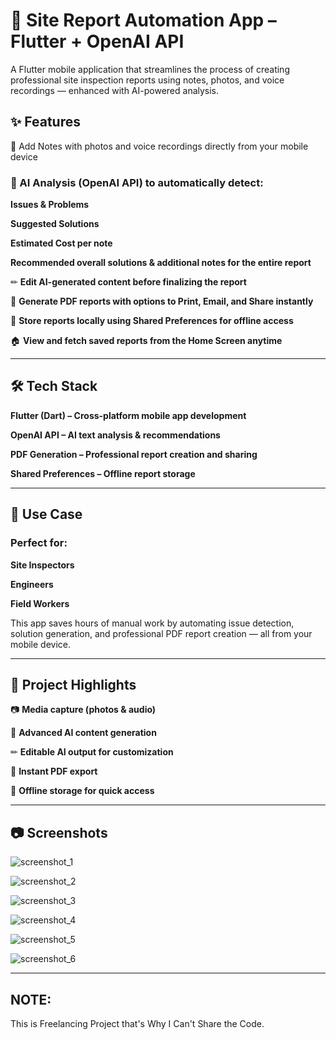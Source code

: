 # 📱 Site Report Automation App – Flutter + OpenAI API
A Flutter mobile application that streamlines the process of creating professional site inspection reports using notes, photos, and voice recordings — enhanced with AI-powered analysis.

## ✨ Features
📝 Add Notes with photos and voice recordings directly from your mobile device


### 🤖 AI Analysis (OpenAI API) to automatically detect:
**Issues & Problems**

**Suggested Solutions**

**Estimated Cost per note**

**Recommended overall solutions & additional notes for the entire report**

✏ **Edit AI-generated content before finalizing the report**

📄 **Generate PDF reports with options to Print, Email, and Share instantly**

💾 **Store reports locally using Shared Preferences for offline access**

🏠 **View and fetch saved reports from the Home Screen anytime**

---

## 🛠 Tech Stack
**Flutter (Dart) – Cross-platform mobile app development**

**OpenAI API – AI text analysis & recommendations**

**PDF Generation – Professional report creation and sharing**

**Shared Preferences – Offline report storage**

---

## 🚀 Use Case
### Perfect for:
**Site Inspectors**

**Engineers**

**Field Workers**

This app saves hours of manual work by automating issue detection, solution generation, and professional PDF report creation — all from your mobile device.

---

## 📌 Project Highlights
📷 **Media capture (photos & audio)**

🤖 **Advanced AI content generation**

✏ **Editable AI output for customization**

📄 **Instant PDF export**

💾 **Offline storage for quick access**

---

## 📷 Screenshots

![screenshot_1](https://github.com/user-attachments/assets/9b18009b-cb90-427f-a71c-a6d55d7864ec)

![screenshot_2](https://github.com/user-attachments/assets/371cc0df-4fec-4455-ad6c-b58a7617f22a)

![screenshot_3](https://github.com/user-attachments/assets/b578b4e6-b1d9-4dfb-a4a6-1337caa1f68c)

![screenshot_4](https://github.com/user-attachments/assets/b1be5cb9-ea99-46fd-a3f1-175f746c6b2b)

![screenshot_5](https://github.com/user-attachments/assets/4a67b18a-4b16-4b98-b6f0-aba1d1506dd8)

![screenshot_6](https://github.com/user-attachments/assets/05a19251-6a73-4c7d-a3c9-f9f7a3436280)

---

## NOTE:
This is Freelancing Project that's Why I Can't Share the Code.
